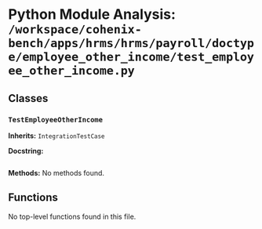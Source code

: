 # Python Module Analysis: `/workspace/cohenix-bench/apps/hrms/hrms/payroll/doctype/employee_other_income/test_employee_other_income.py`

## Classes

### `TestEmployeeOtherIncome`
**Inherits:** `IntegrationTestCase`


**Docstring:**
```

```

**Methods:**
No methods found.




## Functions

No top-level functions found in this file.
